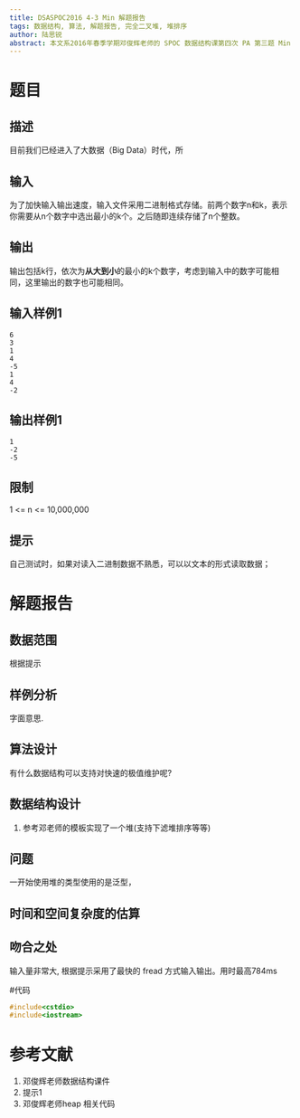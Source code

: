 ```yaml
---
title: DSASPOC2016 4-3 Min 解题报告
tags: 数据结构, 算法, 解题报告, 完全二叉堆, 堆排序
author: 陆思锐
abstract: 本文系2016年春季学期邓俊辉老师的 SPOC 数据结构课第四次 PA 第三题 Min 的解题报告. 给出了一种用堆的基本应用(下滤、堆排序)的解法。
---
```


# 题目

## 描述

目前我们已经进入了大数据（Big Data）时代，所

## 输入

为了加快输入输出速度，输入文件采用二进制格式存储。前两个数字n和k，表示你需要从n个数字中选出最小的k个。之后随即连续存储了n个整数。

## 输出

输出包括k行，依次为**从大到小**的最小的k个数字，考虑到输入中的数字可能相同，这里输出的数字也可能相同。

## 输入样例1

```
6
3
1
4
-5
1
4
-2
```

## 输出样例1

```
1
-2
-5
```

## 限制

1 <= n <= 10,000,000

## 提示

自己测试时，如果对读入二进制数据不熟悉，可以以文本的形式读取数据；

# 解题报告

## 数据范围

根据提示

## 样例分析

字面意思.

## 算法设计

有什么数据结构可以支持对快速的极值维护呢? 

## 数据结构设计

1. 参考邓老师的模板实现了一个堆(支持下滤堆排序等等)


## 问题

一开始使用堆的类型使用的是泛型，

## 时间和空间复杂度的估算



## 吻合之处

输入量非常大, 根据提示采用了最快的 fread 方式输入输出。用时最高784ms

#代码

```c++
#include<cstdio>
#include<iostream>
```
# 参考文献

1. 邓俊辉老师数据结构课件
2. 提示1
3. 邓俊辉老师heap 相关代码
